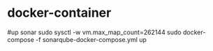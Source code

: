 # docker-container


#up sonar
sudo sysctl -w vm.max_map_count=262144
sudo docker-compose -f sonarqube-docker-compose.yml up
